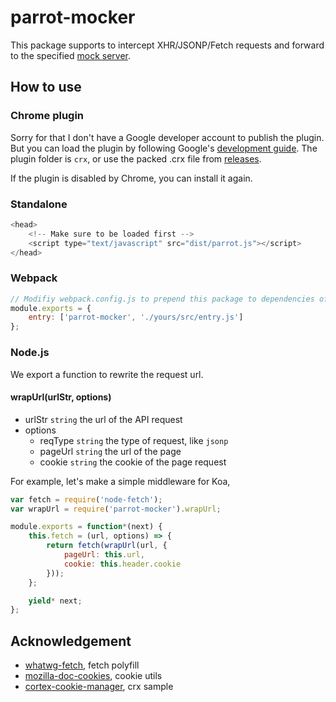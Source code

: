 # parrot-mocker

This package supports to intercept XHR/JSONP/Fetch requests and forward to the specified [mock server](https://github.com/chinesedfan/parrot-mocker-web).

## How to use

### Chrome plugin

Sorry for that I don't have a Google developer account to publish the plugin. But you can load the plugin by following Google's [development guide](https://developer.chrome.com/extensions/getstarted#unpacked). The plugin folder is `crx`, or use the packed .crx file from [releases](https://github.com/chinesedfan/parrot-mocker/releases).

If the plugin is disabled by Chrome, you can install it again.

### Standalone

```js
<head>
    <!-- Make sure to be loaded first -->
    <script type="text/javascript" src="dist/parrot.js"></script>
</head>
```

### Webpack

```js
// Modifiy webpack.config.js to prepend this package to dependencies of each entry
module.exports = {
    entry: ['parrot-mocker', './yours/src/entry.js']  
};
```

### Node.js

We export a function to rewrite the request url.

#### wrapUrl(urlStr, options)

- urlStr `string` the url of the API request
- options
    - reqType `string` the type of request, like `jsonp`
    - pageUrl `string` the url of the page
    - cookie `string` the cookie of the page request

For example, let's make a simple middleware for Koa,

```js
var fetch = require('node-fetch');
var wrapUrl = require('parrot-mocker').wrapUrl;

module.exports = function*(next) {
    this.fetch = (url, options) => {
        return fetch(wrapUrl(url, {
            pageUrl: this.url,
            cookie: this.header.cookie
        }));
    };

    yield* next;
};
```

## Acknowledgement

* [whatwg-fetch](https://www.npmjs.com/package/whatwg-fetch), fetch polyfill
* [mozilla-doc-cookies](https://www.npmjs.com/package/mozilla-doc-cookies), cookie utils
* [cortex-cookie-manager](https://github.com/cortexjs/cortex-cookie-manager), crx sample
